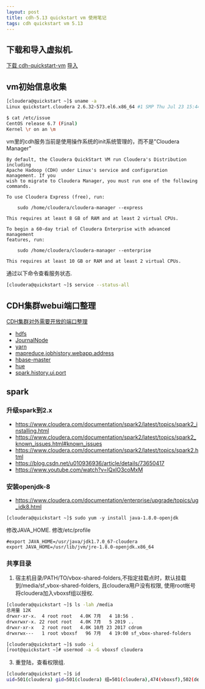 ```yaml
---
layout: post
title: cdh-5.13 quickstart vm 使用笔记
tags: cdh quickstart vm 5.13
---
```


## 下载和导入虚拟机.

[下载 cdh-quickstart-vm](https://www.cloudera.com/downloads/quickstart_vms/5-13.html)
[导入](https://www.cloudera.com/documentation/enterprise/5-13-x/topics/quickstart_vm_administrative_information.html)

## vm初始信息收集

```sh
[cloudera@quickstart ~]$ uname -a
Linux quickstart.cloudera 2.6.32-573.el6.x86_64 #1 SMP Thu Jul 23 15:44:03 UTC 2015 x86_64 x86_64 x86_64 GNU/Linux

$ cat /etc/issue
CentOS release 6.7 (Final)
Kernel \r on an \m
```

vm里的cdh服务当前是使用操作系统的init系统管理的，而不是"Cloudera Manager"

```
By default, the Cloudera QuickStart VM run Cloudera's Distribution including
Apache Hadoop (CDH) under Linux's service and configuration management. If you
wish to migrate to Cloudera Manager, you must run one of the following
commands.

To use Cloudera Express (free), run:

    sudo /home/cloudera/cloudera-manager --express

This requires at least 8 GB of RAM and at least 2 virtual CPUs.

To begin a 60-day trial of Cloudera Enterprise with advanced management
features, run:

    sudo /home/cloudera/cloudera-manager --enterprise

This requires at least 10 GB or RAM and at least 2 virtual CPUs.
```

通过以下命令查看服务状态.

```sh
[cloudera@quickstart ~]$ service --status-all
```

## CDH集群webui端口整理

[CDH集群对外需要开放的端口整理](https://blog.csdn.net/u012551524/article/details/78887094)

- [hdfs](http://quickstart.cloudera:50070)
- [JournalNode](http://quickstart.cloudera:8480)
- [yarn](http://quickstart.cloudera:8088)
- [mapreduce.jobhistory.webapp.address](http://quickstart.cloudera:19888)
- [hbase-master](http://quickstart.cloudera:60010)
- [hue](http://quickstart.cloudera:8888)
- [spark.history.ui.port](http://quickstart.cloudera:18088)

## spark

### 升级spark到2.x

- https://www.cloudera.com/documentation/spark2/latest/topics/spark2_installing.html
- https://www.cloudera.com/documentation/spark2/latest/topics/spark2_known_issues.html#known_issues
- https://www.cloudera.com/documentation/spark2/latest/topics/spark2.html
- https://blog.csdn.net/u010936936/article/details/73650417
- https://www.youtube.com/watch?v=lQxlO3coMxM

### 安装openjdk-8

- https://www.cloudera.com/documentation/enterprise/upgrade/topics/ug_jdk8.html
```
[cloudera@quickstart ~]$ sudo yum -y install java-1.8.0-openjdk
```

修改JAVA_HOME. 修改/etc/profile

```
#export JAVA_HOME=/usr/java/jdk1.7.0_67-cloudera
export JAVA_HOME=/usr/lib/jvm/jre-1.8.0-openjdk.x86_64
```

### 共享目录

1. 宿主机目录/PATH/TO/vbox-shared-folders,不指定挂载点时，默认挂载到/media/sf_vbox-shared-folders, 且cloudera用户没有权限, 使用root帐号将cloudera加入vboxsf组以授权.

```sh
[cloudera@quickstart ~]$ ls -lah /media
总用量 12K
drwxr-xr-x.  4 root root   4.0K 7月   4 18:56 .
drwxrwxr-x. 22 root root   4.0K 7月   5 2019 ..
drwxr-xr-x   2 root root   4.0K 10月 23 2017 cdrom
drwxrwx---   1 root vboxsf   96 7月   4 19:00 sf_vbox-shared-folders

[cloudera@quickstart ~]$ sudo -i
[root@quickstart ~]# usermod -a -G vboxsf cloudera
```

3. 重登陆，查看权限组.

```sh
[cloudera@quickstart ~]$ id
uid=501(cloudera) gid=501(cloudera) 组=501(cloudera),474(vboxsf),502(default)
```
